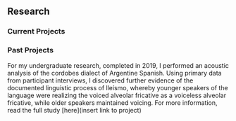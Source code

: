 ## Research

### Current Projects

### Past Projects
For my undergraduate research, completed in 2019, I performed an acoustic analysis of the cordobes dialect of Argentine Spanish. 
Using primary data from participant interviews, I discovered further evidence of the documented linguistic process of lleísmo, whereby 
younger speakers of the language were realizing the voiced alveolar fricative as a voiceless alveolar fricative, while older speakers maintained
voicing. 
For more information, read the full study [here](insert link to project)
